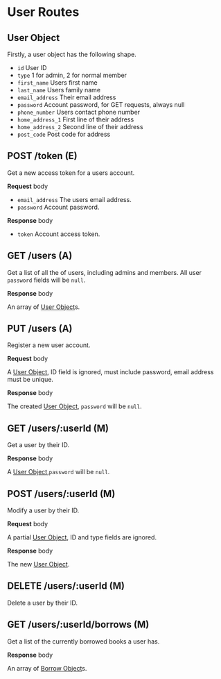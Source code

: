 # User Routes

## User Object

Firstly, a user object has the following shape.

-   `id` User ID
-   `type` 1 for admin, 2 for normal member
-   `first_name` Users first name
-   `last_name` Users family name
-   `email_address` Their email address
-   `password` Account password, for GET requests, always null
-   `phone_number` Users contact phone number
-   `home_address_1` First line of their address
-   `home_address_2` Second line of their address
-   `post_code` Post code for address

## POST /token (E)

Get a new access token for a users account.

**Request** body

-   `email_address` The users email address.
-   `password` Account password.

**Response** body

-   `token` Account access token.

## GET /users (A)

Get a list of all the of users, including admins and members. All user `password` fields will be `null`.

**Response** body

An array of [User Object](#user-object)s.

## PUT /users (A)

Register a new user account.

**Request** body

A [User Object](#user-object), ID field is ignored, must include password, email address must be unique.

**Response** body

The created [User Object](#user-object), `password` will be `null`.

## GET /users/:userId (M)

Get a user by their ID.

**Response** body

A [User Object](#user-object),`password` will be `null`.

## POST /users/:userId (M)

Modify a user by their ID.

**Request** body

A partial [User Object](#user-object), ID and type fields are ignored.

**Response** body

The new [User Object](#user-object).

## DELETE /users/:userId (M)

Delete a user by their ID.

## GET /users/:userId/borrows (M)

Get a list of the currently borrowed books a user has.

**Response** body

An array of [Borrow Object](docs/BORROW_ROUTES.md#borrow-object)s.
